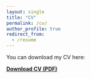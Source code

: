 ```yaml
---
layout: single
title: "CV"
permalink: /cv/
author_profile: true
redirect_from:
  - /resume
---
```


You can download my CV here:

**[Download CV (PDF)](/files/cv/SaraPerezVieites_CV.pdf)**
